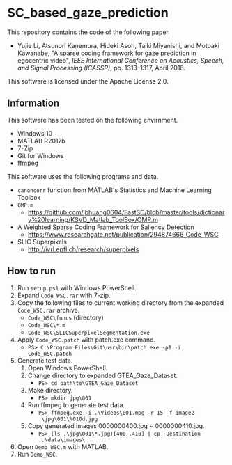 
# SC_based_gaze_prediction

This repository contains the code of the following paper.
- Yujie Li, Atsunori Kanemura, Hideki Asoh, Taiki Miyanishi, and Motoaki Kawanabe, "A sparse coding framework for gaze prediction in egocentric video", _IEEE International Conference on Acoustics, Speech, and Signal Processing (ICASSP)_, pp. 1313–1317, April 2018.

This software is licensed under the Apache License 2.0.


## Information

This software has been tested on the following envirnment.

* Windows 10
* MATLAB R2017b
* 7-Zip
* Git for Windows
* ffmpeg

This software uses the following programs and data.

* `canoncorr` function from MATLAB's Statistics and Machine Learning Toolbox
* `OMP.m`
    * https://github.com/jbhuang0604/FastSC/blob/master/tools/dictionary%20learning/KSVD_Matlab_ToolBox/OMP.m
* A Weighted Sparse Coding Framework for Saliency Detection
    * https://www.researchgate.net/publication/294874666_Code_WSC
* SLIC Superpixels
    * http://ivrl.epfl.ch/research/superpixels


## How to run

1. Run `setup.ps1` with Windows PowerShell.
2. Expand `Code_WSC.rar` with 7-zip.
3. Copy the following files to current working directory from the expanded `Code_WSC.rar` archive.
    * `Code_WSC\funcs` (directory)
    * `Code_WSC\*.m`
    * `Code_WSC\SLICSuperpixelSegmentation.exe`
4. Apply `Code_WSC.patch` with patch.exe command.
    * `PS> C:\Program Files\Git\usr\bin\patch.exe -p1 -i Code_WSC.patch`
5. Generate test data.
    1. Open Windows PowerShell.
    2. Change directory to expanded GTEA_Gaze_Dataset.
        * `PS> cd path\to\GTEA_Gaze_Dataset`
    3. Make directory.
        * `PS> mkdir jpg\001`
    4. Run ffmpeg to generate test data.
        * `PS> ffmpeg.exe -i .\Videos\001.mpg -r 15 -f image2 .\jpg\001\%010d.jpg`
    5. Copy generated images 0000000400.jpg ~ 0000000410.jpg.
        * `PS> (ls .\jpg\001\*.jpg)[400..410] | cp -Destination ..\data\images\`
6. Open `Demo_WSC.m` with MATLAB.
7. Run `Demo_WSC`.
